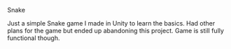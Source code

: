 Snake

Just a simple Snake game I made in Unity to learn the basics. Had other plans for the game but ended up abandoning this project. Game is still fully functional though.
